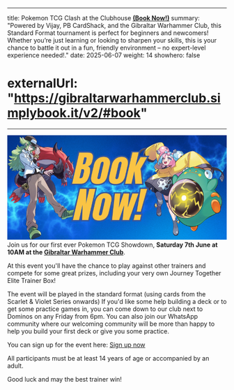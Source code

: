 
---
title: Pokemon TCG Clash at the Clubhouse <b><u>(Book Now!)</u></b>
summary: "Powered by Vijay, PB CardShack, and the Gibraltar Warhammer Club, this Standard Format tournament is perfect for beginners and newcomers! Whether you’re just learning or looking to sharpen your skills, this is your chance to battle it out in a fun, friendly environment – no expert-level experience needed!."
date: 2025-06-07
weight: 14
showhero: false
# externalUrl: "https://gibraltarwarhammerclub.simplybook.it/v2/#book"
---
<a href="https://pay.sumup.com/b2c/QPHHL6VI">
  <img src="./booknow.png" alt="Book Now" class="nozoom rounded-xl" />
</a>
Join us for our first ever Pokemon TCG Showdown, <strong>Saturday 7th June at 10AM at the <a href=https://maps.app.goo.gl/gcJsHmYf2TWiVqYe9>Gibraltar Warhammer Club</a></strong>. 

At this event you'll have the chance to play against other trainers and compete for some great prizes, including your very own Journey Together Elite Trainer Box! 

The event will be played in the standard format (using cards from the Scarlet & Violet Series onwards) If you'd like some help building a deck or to get some practice games in, you can come down to our club next to Dominos on any Friday from 6pm. You can also join our WhatsApp community where our welcoming community will be more than happy to help you build your first deck or give you some practice.

You can sign up for the event here: <a href="https://pay.sumup.com/b2c/QPHHL6VI">Sign up now</a>

All participants must be at least 14 years of age or accompanied by an adult.

Good luck and may the best trainer win! 